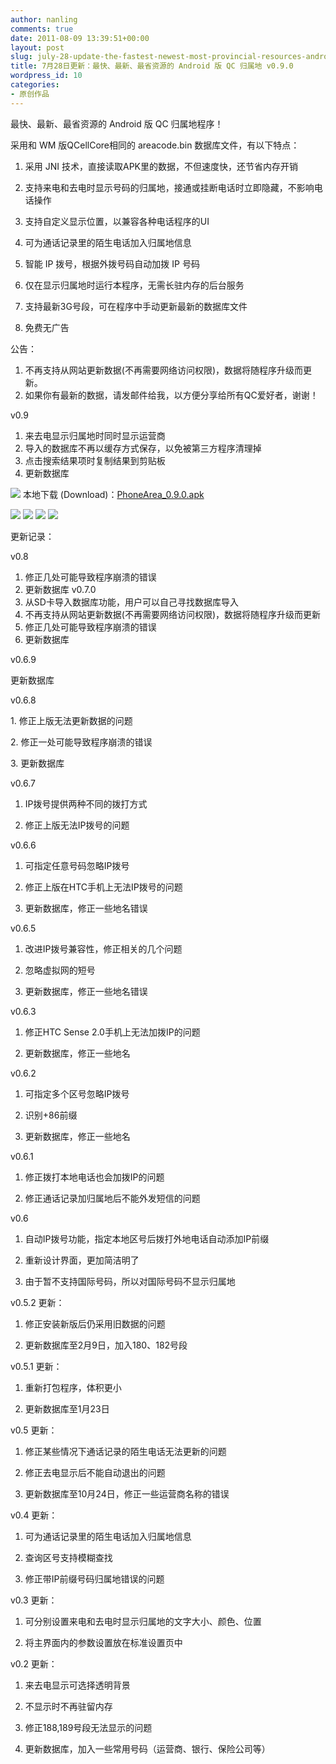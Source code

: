 ```yaml
---
author: nanling
comments: true
date: 2011-08-09 13:39:51+00:00
layout: post
slug: july-28-update-the-fastest-newest-most-provincial-resources-android-version-of-qc-belonging-to-v0-9-0
title: 7月28日更新：最快、最新、最省资源的 Android 版 QC 归属地 v0.9.0
wordpress_id: 10
categories:
- 原创作品
---
```





最快、最新、最省资源的 Android 版 QC 归属地程序！




采用和 WM 版QCellCore相同的 areacode.bin 数据库文件，有以下特点：




1. 采用 JNI 技术，直接读取APK里的数据，不但速度快，还节省内存开销




2. 支持来电和去电时显示号码的归属地，接通或挂断电话时立即隐藏，不影响电话操作




3. 支持自定义显示位置，以兼容各种电话程序的UI




4. 可为通话记录里的陌生电话加入归属地信息




5. 智能 IP 拨号，根据外拨号码自动加拨 IP 号码




6. 仅在显示归属地时运行本程序，无需长驻内存的后台服务




7. 支持最新3G号段，可在程序中手动更新最新的数据库文件




8. 免费无广告





  

公告：
1. 不再支持从网站更新数据(不再需要网络访问权限)，数据将随程序升级而更新。
2. 如果你有最新的数据，请发邮件给我，以方便分享给所有QC爱好者，谢谢！
  

v0.9
1. 来去电显示归属地时同时显示运营商
2. 导入的数据库不再以缓存方式保存，以免被第三方程序清理掉
3. 点击搜索结果项时复制结果到剪贴板
4. 更新数据库
  

![](/assets/qc_code_0.9.0.png)
本地下载 (Download)：[PhoneArea_0.9.0.apk](/assets/PhoneArea_0.9.0.apk)
  

<!-- more -->
![](/assets/qcarea/phonearea.png)
![](/assets/qcarea/setting_ip_dial.png)
![](/assets/qcarea/setting_show_calling.png)
![](/assets/qcarea/incoming_call.png)


更新记录：


v0.8
1. 修正几处可能导致程序崩溃的错误
2. 更新数据库
v0.7.0
1. 从SD卡导入数据库功能，用户可以自己寻找数据库导入
2. 不再支持从网站更新数据(不再需要网络访问权限)，数据将随程序升级而更新
3. 修正几处可能导致程序崩溃的错误
4. 更新数据库


v0.6.9




更新数据库







v0.6.8




1. 修正上版无法更新数据的问题




2. 修正一处可能导致程序崩溃的错误




3. 更新数据库







v0.6.7




1. IP拨号提供两种不同的拨打方式




2. 修正上版无法IP拨号的问题










v0.6.6




1. 可指定任意号码忽略IP拨号




2. 修正上版在HTC手机上无法IP拨号的问题




3. 更新数据库，修正一些地名错误







v0.6.5







1. 改进IP拨号兼容性，修正相关的几个问题




2. 忽略虚拟网的短号




3. 更新数据库，修正一些地名错误










v0.6.3




1. 修正HTC Sense 2.0手机上无法加拨IP的问题




2. 更新数据库，修正一些地名










v0.6.2




1. 可指定多个区号忽略IP拨号




2. 识别+86前缀




3. 更新数据库，修正一些地名










v0.6.1




1. 修正拨打本地电话也会加拨IP的问题




2. 修正通话记录加归属地后不能外发短信的问题




v0.6




1. 自动IP拨号功能，指定本地区号后拨打外地电话自动添加IP前缀




2. 重新设计界面，更加简洁明了




3. 由于暂不支持国际号码，所以对国际号码不显示归属地










v0.5.2 更新：




1. 修正安装新版后仍采用旧数据的问题




2. 更新数据库至2月9日，加入180、182号段







v0.5.1 更新：




1. 重新打包程序，体积更小




2. 更新数据库至1月23日




v0.5 更新：




1. 修正某些情况下通话记录的陌生电话无法更新的问题




2. 修正去电显示后不能自动退出的问题




3. 更新数据库至10月24日，修正一些运营商名称的错误




v0.4 更新：




1. 可为通话记录里的陌生电话加入归属地信息




2. 查询区号支持模糊查找




3. 修正带IP前缀号码归属地错误的问题







v0.3 更新：




1. 可分别设置来电和去电时显示归属地的文字大小、颜色、位置







2. 将主界面内的参数设置放在标准设置页中




v0.2 更新：




1. 来去电显示可选择透明背景




2. 不显示时不再驻留内存




3. 修正188,189号段无法显示的问题




4. 更新数据库，加入一些常用号码（运营商、银行、保险公司等）


  

